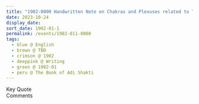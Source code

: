 ```yaml
---
title: "1902-0000 Handwritten Note on Chakras and Plexuses related to The Book of Ādi Śhakti, Chapter 11"
date: 2023-10-24
display_date: 
sort_date: 1902-01-1
permalink: /events/1902-011-0000
tags:
  - blue @ English
  - brown @ TBD
  - crimson @ 1902
  - deeppink @ Writing
  - green @ 1902-01
  - peru @ The Book of Adi Shakti
---
```


<wave-list>
  <list-title color="green" width="75">Key Quote</list-title>
  <list-item color="BlanchedAlmond"  width="200"></list-item>
  <list-item color="Lavender"></list-item>
  <list-item color="BlanchedAlmond"></list-item>
</wave-list>

<br>

<wave-list>
  <list-title color="green" width="75">Comments</list-title>
  <list-item color="BlanchedAlmond"  width="200"></list-item>
  <list-item color="Lavender"></list-item>
  <list-item color="BlanchedAlmond"></list-item>
</wave-list>